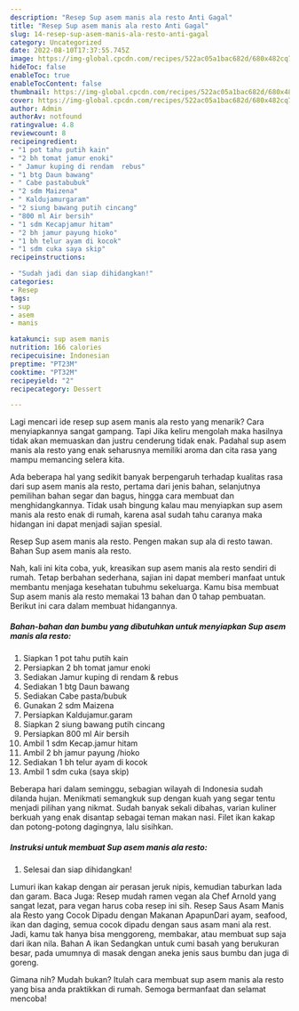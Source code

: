 ```yaml
---
description: "Resep Sup asem manis ala resto Anti Gagal"
title: "Resep Sup asem manis ala resto Anti Gagal"
slug: 14-resep-sup-asem-manis-ala-resto-anti-gagal
category: Uncategorized
date: 2022-08-10T17:37:55.745Z
image: https://img-global.cpcdn.com/recipes/522ac05a1bac682d/680x482cq70/sup-asem-manis-ala-resto-foto-resep-utama.jpg
hideToc: false
enableToc: true
enableTocContent: false
thumbnail: https://img-global.cpcdn.com/recipes/522ac05a1bac682d/680x482cq70/sup-asem-manis-ala-resto-foto-resep-utama.jpg
cover: https://img-global.cpcdn.com/recipes/522ac05a1bac682d/680x482cq70/sup-asem-manis-ala-resto-foto-resep-utama.jpg
author: Admin
authorAv: notfound
ratingvalue: 4.8
reviewcount: 8
recipeingredient:
- "1 pot tahu putih kain"
- "2 bh tomat jamur enoki"
- " Jamur kuping di rendam  rebus"
- "1 btg Daun bawang"
- " Cabe pastabubuk"
- "2 sdm Maizena"
- " Kaldujamurgaram"
- "2 siung bawang putih cincang"
- "800 ml Air bersih"
- "1 sdm Kecapjamur hitam"
- "2 bh jamur payung hioko"
- "1 bh telur ayam di kocok"
- "1 sdm cuka saya skip"
recipeinstructions:

- "Sudah jadi dan siap dihidangkan!"
categories:
- Resep
tags:
- sup
- asem
- manis

katakunci: sup asem manis 
nutrition: 166 calories
recipecuisine: Indonesian
preptime: "PT23M"
cooktime: "PT32M"
recipeyield: "2"
recipecategory: Dessert

---
```



Lagi mencari ide resep sup asem manis ala resto yang menarik? Cara menyiapkannya sangat gampang. Tapi Jika keliru mengolah maka hasilnya tidak akan memuaskan dan justru cenderung tidak enak. Padahal sup asem manis ala resto yang enak seharusnya memiliki aroma dan cita rasa yang mampu memancing selera kita.


Ada beberapa hal yang sedikit banyak berpengaruh terhadap kualitas rasa dari sup asem manis ala resto, pertama dari jenis bahan, selanjutnya pemilihan bahan segar dan bagus, hingga cara membuat dan menghidangkannya. Tidak usah bingung kalau mau menyiapkan sup asem manis ala resto enak di rumah, karena asal sudah tahu caranya maka hidangan ini dapat menjadi sajian spesial.

Resep Sup asem manis ala resto. Pengen makan sup ala di resto tawan. Bahan Sup asem manis ala resto.


Nah, kali ini kita coba, yuk, kreasikan sup asem manis ala resto sendiri di rumah. Tetap berbahan sederhana, sajian ini dapat memberi manfaat untuk membantu menjaga kesehatan tubuhmu sekeluarga. Kamu bisa membuat Sup asem manis ala resto memakai 13 bahan dan 0 tahap pembuatan. Berikut ini cara dalam membuat hidangannya.

<!--inarticleads1-->

##### Bahan-bahan dan bumbu yang dibutuhkan untuk menyiapkan Sup asem manis ala resto:

1. Siapkan 1 pot tahu putih kain
1. Persiapkan 2 bh tomat jamur enoki
1. Sediakan  Jamur kuping di rendam &amp; rebus
1. Sediakan 1 btg Daun bawang
1. Sediakan  Cabe pasta/bubuk
1. Gunakan 2 sdm Maizena
1. Persiapkan  Kaldujamur.garam
1. Siapkan 2 siung bawang putih cincang
1. Persiapkan 800 ml Air bersih
1. Ambil 1 sdm Kecap.jamur hitam
1. Ambil 2 bh jamur payung /hioko
1. Sediakan 1 bh telur ayam di kocok
1. Ambil 1 sdm cuka (saya skip)


Beberapa hari dalam seminggu, sebagian wilayah di Indonesia sudah dilanda hujan. Menikmati semangkuk sup dengan kuah yang segar tentu menjadi pilihan yang nikmat. Sudah banyak sekali dibahas, varian kuliner berkuah yang enak disantap sebagai teman makan nasi. Filet ikan kakap dan potong-potong dagingnya, lalu sisihkan. 

<!--inarticleads2-->

##### Instruksi untuk membuat Sup asem manis ala resto:


1. Selesai dan siap dihidangkan!

Lumuri ikan kakap dengan air perasan jeruk nipis, kemudian taburkan lada dan garam. Baca Juga: Resep mudah ramen vegan ala Chef Arnold yang sangat lezat, para vegan harus coba resep ini sih. Resep Saus Asam Manis ala Resto yang Cocok Dipadu dengan Makanan ApapunDari ayam, seafood, ikan dan daging, semua cocok dipadu dengan saus asam mani ala rest. Jadi, kamu tak hanya bisa menggoreng, membakar, atau membuat sup saja dari ikan nila. Bahan A ikan Sedangkan untuk cumi basah yang berukuran besar, pada umumnya di masak dengan aneka jenis saus bumbu dan juga di goreng. 

Gimana nih? Mudah bukan? Itulah cara membuat sup asem manis ala resto yang bisa anda praktikkan di rumah. Semoga bermanfaat dan selamat mencoba!
